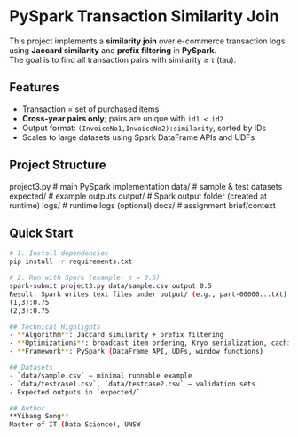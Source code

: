 # PySpark Transaction Similarity Join

This project implements a **similarity join** over e-commerce transaction logs using **Jaccard similarity** and **prefix filtering** in **PySpark**.  
The goal is to find all transaction pairs with similarity ≥ τ (tau).

## Features
- Transaction = set of purchased items
- **Cross-year pairs only**; pairs are unique with `id1 < id2`
- Output format: `(InvoiceNo1,InvoiceNo2):similarity`, sorted by IDs
- Scales to large datasets using Spark DataFrame APIs and UDFs

## Project Structure
project3.py # main PySpark implementation
data/ # sample & test datasets
expected/ # example outputs
output/ # Spark output folder (created at runtime)
logs/ # runtime logs (optional)
docs/ # assignment brief/context

## Quick Start
```bash
# 1. Install dependencies
pip install -r requirements.txt

# 2. Run with Spark (example: τ = 0.5)
spark-submit project3.py data/sample.csv output 0.5
Result: Spark writes text files under output/ (e.g., part-00000...txt) with lines like:
(1,3):0.75
(2,3):0.75

## Technical Highlights
- **Algorithm**: Jaccard similarity + prefix filtering
- **Optimizations**: broadcast item ordering, Kryo serialization, caching, partitioning
- **Framework**: PySpark (DataFrame API, UDFs, window functions)

## Datasets
- `data/sample.csv` – minimal runnable example
- `data/testcase1.csv`, `data/testcase2.csv` – validation sets
- Expected outputs in `expected/`

## Author
**Yihang Song**  
Master of IT (Data Science), UNSW
